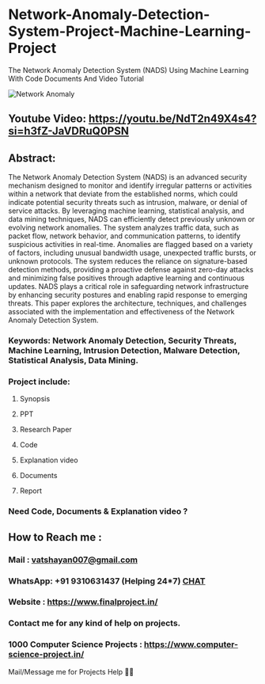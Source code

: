 # Network-Anomaly-Detection-System-Project-Machine-Learning-Project
The Network Anomaly Detection System (NADS) Using Machine Learning With Code Documents And Video Tutorial

![Network Anomaly](https://github.com/user-attachments/assets/90c5bf4b-fefe-44cd-b141-67779115e3d9)

## Youtube Video: https://youtu.be/NdT2n49X4s4?si=h3fZ-JaVDRuQ0PSN

## Abstract: 
The Network Anomaly Detection System (NADS) is an advanced security mechanism designed to monitor and identify irregular patterns or activities within a network that deviate from the established norms, which could indicate potential security threats such as intrusion, malware, or denial of service attacks. By leveraging machine learning, statistical analysis, and data mining techniques, NADS can efficiently detect previously unknown or evolving network anomalies. The system analyzes traffic data, such as packet flow, network behavior, and communication patterns, to identify suspicious activities in real-time. Anomalies are flagged based on a variety of factors, including unusual bandwidth usage, unexpected traffic bursts, or unknown protocols. The system reduces the reliance on signature-based detection methods, providing a proactive defense against zero-day attacks and minimizing false positives through adaptive learning and continuous updates. NADS plays a critical role in safeguarding network infrastructure by enhancing security postures and enabling rapid response to emerging threats. This paper explores the architecture, techniques, and challenges associated with the implementation and effectiveness of the Network Anomaly Detection System.

### Keywords: Network Anomaly Detection, Security Threats, Machine Learning, Intrusion Detection, Malware Detection, Statistical Analysis, Data Mining.

### Project include: 

1. Synopsis

2. PPT

3. Research Paper


4. Code

5. Explanation video

6. Documents

7. Report


### Need Code, Documents & Explanation video ? 

## How to Reach me :

### Mail : vatshayan007@gmail.com 

### WhatsApp: +91 9310631437 (Helping 24*7) **[CHAT](https://wa.me/message/CHWN2AHCPMAZK1)** 

### Website : https://www.finalproject.in/

### Contact me for any kind of help on projects.
### 1000 Computer Science Projects : https://www.computer-science-project.in/


Mail/Message me for Projects Help 🙏🏻
